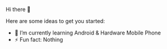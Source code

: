 Hi there 👋

Here are some ideas to get you started:

- 🌱 I’m currently learning Android & Hardware Mobile Phone
- ⚡ Fun fact: Nothing
